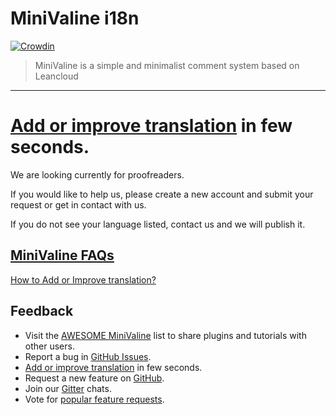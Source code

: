 # MiniValine i18n

[![Crowdin](https://badges.crowdin.net/minivaline/localized.svg)](https://crowdin.com/project/minivaline)

> MiniValine is a simple and minimalist comment system based on Leancloud
------------------------------


# [Add or improve translation](https://crowdin.com/project/minivaline) in few seconds.

We are looking currently for proofreaders.

If you would like to help us, please create a new account and submit your request or get in contact with us.

If you do not see your language listed, contact us and we will publish it.


## **[MiniValine FAQs](https://github.com/MiniValine/MiniValine/blob/master/.github/FAQ.md)**

  [How to Add or Improve translation?](https://github.com/MiniValine/MiniValine/blob/master/.github/FAQ.md#how-to-add-or-improve-translation)

## Feedback

* Visit the [AWESOME MiniValine](https://github.com/MiniValine/AWESOME-MiniValine) list to share plugins and tutorials with other users.
* Report a bug in [GitHub Issues][issues-bug-url].
* [Add or improve translation](https://crowdin.com/project/minivaline) in few seconds.
* Request a new feature on [GitHub][issues-feat-url].
* Join our [Gitter][gitter-url] chats.
* Vote for [popular feature requests][feat-req-vote-url].


[issues-bug-url]: https://github.com/MiniValine/MiniValine/issues/new?assignees=&labels=Bug&template=bug-report.md
[issues-feat-url]: https://github.com/MiniValine/MiniValine/issues/new?assignees=&labels=Feature+Request&template=feature-request.md
[gitter-url]: https://gitter.im/thebestminivaline
[feat-req-vote-url]: https://github.com/MiniValine/MiniValine/issues?q=is%3Aopen+is%3Aissue+label%3A%22Feature+Request%22
